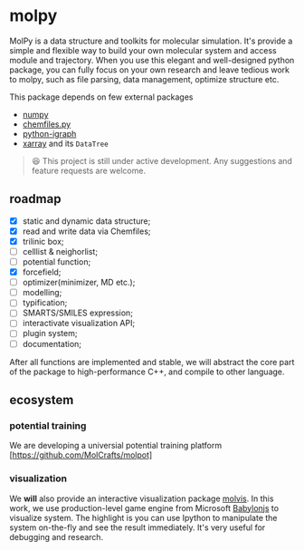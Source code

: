 # molpy

MolPy is a data structure and toolkits for molecular simulation. It's provide a simple and flexible way to build your own molecular system and access module and trajectory. When you use this elegant and well-designed python package, you can fully focus on your own research and leave tedious work to molpy, such as file parsing, data management, optimize structure etc.

This package depends on few external packages
* [numpy](https://github.com/numpy/numpy)
* [chemfiles.py](https://github.com/chemfiles/chemfiles.py)
* [python-igraph](https://github.com/igraph/python-igraph)
* [xarray](https://github.com/pydata/xarray) and its ``DataTree``

> :laughing: This project is still under active development. Any suggestions and feature requests are welcome.

## roadmap

  - [x] static and dynamic data structure;
  - [x] read and write data via Chemfiles;
  - [x] trilinic box;
  - [ ] celllist & neighorlist;
  - [ ] potential function;
  - [x] forcefield;
  - [ ] optimizer(minimizer, MD etc.);
  - [ ] modelling;
  - [ ] typification;
  - [ ] SMARTS/SMILES expression;
  - [ ] interactivate visualization API;
  - [ ] plugin system;
  - [ ] documentation;

  After all functions are implemented and stable, we will abstract the core part of the package to high-performance C++, and compile to other language.

## ecosystem

### potential training

We are developing a universial potential training platform [https://github.com/MolCrafts/molpot]

### visualization

We **will** also provide an interactive visualization package [molvis](https://github.com/Roy-Kid/molvis). In this work, we use production-level game engine from Microsoft [Babylonjs](https://www.babylonjs.com/) to visualize system. The highlight is you can use Ipython to manipulate the system on-the-fly and see the result immediately. It's very useful for debugging and research. 